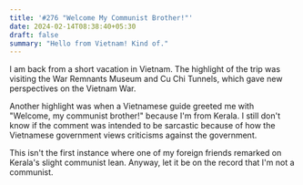 ```yaml
---
title: '#276 "Welcome My Communist Brother!"'
date: 2024-02-14T08:38:40+05:30
draft: false
summary: "Hello from Vietnam! Kind of."
---
```


I am back from a short vacation in Vietnam. The highlight of the trip was visiting the War Remnants Museum and Cu Chi Tunnels, which gave new perspectives on the Vietnam War.

Another highlight was when a Vietnamese guide greeted me with "Welcome, my communist brother!" because I'm from Kerala. I still don't know if the comment was intended to be sarcastic because of how the Vietnamese government views criticisms against the government.

This isn't the first instance where one of my foreign friends remarked on Kerala's slight communist lean. Anyway, let it be on the record that I'm not a communist.
